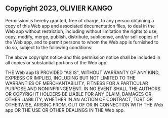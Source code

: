 ## Copyright 2023, OLIVIER KANGO

Permission is hereby granted, free of charge, to any person obtaining a copy of this Web app and associated documentation files, to deal in the Web app without restriction, including without limitation the rights to use, copy, modify, merge, publish, distribute, sublicense, and/or sell copies of the Web app, and to permit persons to whom the Web app is furnished to do so, subject to the following conditions:

The above copyright notice and this permission notice shall be included in all copies or substantial portions of the Web app.

THE Web app IS PROVIDED "AS IS", WITHOUT WARRANTY OF ANY KIND, EXPRESS OR IMPLIED, INCLUDING BUT NOT LIMITED TO THE WARRANTIES OF MERCHANTABILITY, FITNESS FOR A PARTICULAR PURPOSE AND NONINFRINGEMENT. IN NO EVENT SHALL THE AUTHORS OR COPYRIGHT HOLDERS BE LIABLE FOR ANY CLAIM, DAMAGES OR OTHER LIABILITY, WHETHER IN AN ACTION OF CONTRACT, TORT OR OTHERWISE, ARISING FROM, OUT OF OR IN CONNECTION WITH THE Web app OR THE USE OR OTHER DEALINGS IN THE Web app.
